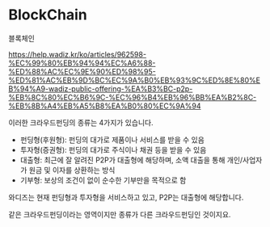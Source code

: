 # BlockChain
블록체인


https://help.wadiz.kr/ko/articles/962598-%EC%99%80%EB%94%94%EC%A6%88-%ED%88%AC%EC%9E%90%ED%98%95-%ED%81%AC%EB%9D%BC%EC%9A%B0%EB%93%9C%ED%8E%80%EB%94%A9-wadiz-public-offering-%EA%B3%BC-p2p-%EB%8C%80%EC%B6%9C-%EC%96%B4%EB%96%BB%EA%B2%8C-%EB%8B%A4%EB%A5%B8%EA%B0%80%EC%9A%94

이러한 크라우드펀딩의 종류는 4가지가 있습니다.

  * 펀딩형(후원형): 펀딩의 대가로 제품이나 서비스를 받을 수 있음
  * 투자형(증권형): 펀딩의 대가로 주식이나 채권 등을 받을 수 있음
  * 대출형: 최근에 잘 알려진 P2P가 대출형에 해당하며, 소액 대출을 통해 개인/사업자가 원금 및 이자를 상환하는 방식
  * 기부형: 보상의 조건이 없이 순수한 기부만을 목적으로 함

와디즈는 현재 펀딩형과 투자형을 서비스하고 있고, P2P는 대출형에 해당합니다. 

같은 크라우드펀딩이라는 영역이지만 종류가 다른 크라우드펀딩인 것이지요.
